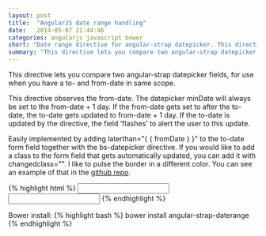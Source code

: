 ```yaml
---
layout: post
title:  "AngularJS date range handling"
date:   2014-05-07 21:44:46
categories: angularjs javascript bower
short: "Date range directive for angular-strap datepicker. This directive lets you compare two angular-strap datepicker fields, for use when you have a to- and from-date in same scope."
summary: "This directive lets you compare two angular-strap datepicker fields, for use when you have a to- and from-date in same scope. This directive observes the from-date. The datepicker minDate will always be set to the from-date + 1 day. If the from-date gets set to after the to-date, the to-date gets updated to from-date + 1 day. If the to-date is updated by the directive, the field 'flashes' to alert the user to this update. "
---
```

This directive lets you compare two angular-strap datepicker fields, for use when you have a to- and from-date in same scope.

This directive observes the from-date. The datepicker minDate will always be set to the from-date + 1 day. If the from-date gets set to after the to-date, the to-date gets updated to from-date + 1 day. If the to-date is updated by the directive, the field 'flashes' to alert the user to this update.

Easily implemented by adding laterthan="{ { fromDate } }" to the to-date form field together with the bs-datepicker directive. If you would like to add a class to the form field that gets automatically updated, you can add it with changedclass="". I like to pulse the border in a different color. You can see an example of that in the [github repo](https://github.com/SuperRunt/angular-strap-daterange).

{% highlight html %}
<input type="text" class="form-control date" readonly="true" ng-model="searchParams.fromDate" data-min-date="today" bs-datepicker required />
<input type="text" class="form-control date" readonly="true" ng-model="searchParams.toDate" data-min-date="{ { toMinDate } }" laterthan="{ { searchParams.fromDate } }" changedclass="changeAlert" bs-datepicker required />
{% endhighlight %}

Bower install:
{% highlight bash %}
bower install angular-strap-daterange
 {% endhighlight %}